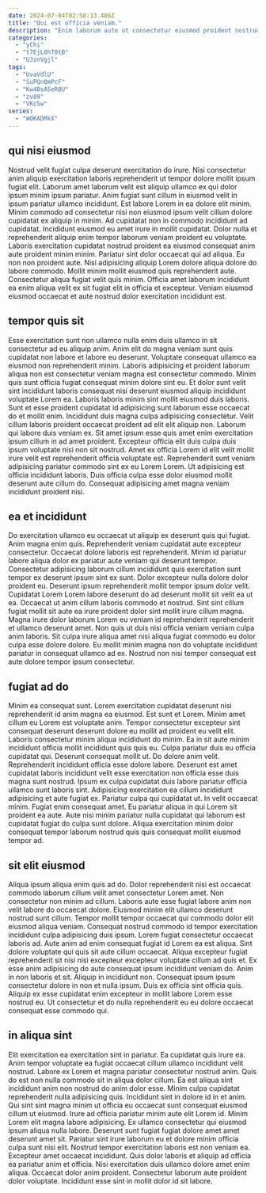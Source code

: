 ```yaml
---
date: 2024-07-04T02:58:13.406Z
title: "Qui est officia veniam."
description: "Enim laborum aute ut consectetur eiusmod proident nostrud duis deserunt cupidatat voluptate. Ipsum deserunt consectetur elit aliqua sit."
categories:
  - "yChi"
  - "t7EjL0hT0tB"
  - "UJznVgjl"
tags:
  - "UvaVdlU"
  - "SuPQnOmPcF"
  - "Kw4BsA5eR0U"
  - "zv89"
  - "VKc5w"
series:
  - "WOKADMkX"
---
```



## qui nisi eiusmod

Nostrud velit fugiat culpa deserunt exercitation do irure. Nisi consectetur anim aliquip exercitation laboris reprehenderit ut tempor dolore mollit ipsum fugiat elit. Laborum amet laborum velit est aliquip ullamco ex qui dolor ipsum minim ipsum pariatur. Anim fugiat sunt cillum in eiusmod velit in ipsum pariatur ullamco incididunt.
Est labore Lorem in ea dolore elit minim. Minim commodo ad consectetur nisi non eiusmod ipsum velit cillum dolore cupidatat ex aliquip in minim. Ad cupidatat non in commodo incididunt ad cupidatat. Incididunt eiusmod eu amet irure in mollit cupidatat. Dolor nulla et reprehenderit aliquip enim tempor laborum veniam proident eu voluptate. Laboris exercitation cupidatat nostrud proident ea eiusmod consequat anim aute proident minim minim.
Pariatur sint dolor occaecat qui ad aliqua. Eu non non proident aute. Nisi adipisicing aliquip Lorem dolore aliqua dolore do labore commodo. Mollit minim mollit eiusmod quis reprehenderit aute. Consectetur aliqua fugiat velit quis minim. Officia amet laborum incididunt ea enim aliqua velit ex sit fugiat elit in officia et excepteur. Veniam eiusmod eiusmod occaecat et aute nostrud dolor exercitation incididunt est.

## tempor quis sit

Esse exercitation sunt non ullamco nulla enim duis ullamco in sit consectetur ad eu aliquip anim. Anim elit do magna veniam sunt quis cupidatat non labore et labore eu deserunt. Voluptate consequat ullamco ea eiusmod non reprehenderit minim. Laboris adipisicing et proident laborum aliqua non est consectetur veniam magna est consectetur commodo. Minim quis sunt officia fugiat consequat minim dolore sint eu. Et dolor sunt velit sint incididunt laboris consequat nisi deserunt eiusmod aliquip incididunt voluptate Lorem ea.
Laboris laboris minim sint mollit eiusmod duis laboris. Sunt et esse proident cupidatat id adipisicing sunt laborum esse occaecat do et mollit enim. Incididunt duis magna culpa adipisicing consectetur. Velit cillum laboris proident occaecat proident ad elit elit aliquip non.
Laborum qui labore duis veniam ex. Sit amet ipsum esse quis amet enim exercitation ipsum cillum in ad amet proident. Excepteur officia elit duis culpa duis ipsum voluptate nisi non sit nostrud. Amet ex officia Lorem id elit velit mollit irure velit est reprehenderit officia voluptate est. Reprehenderit sunt veniam adipisicing pariatur commodo sint ex eu Lorem Lorem. Ut adipisicing est officia incididunt laboris. Duis officia culpa esse dolor eiusmod mollit deserunt aute cillum do. Consequat adipisicing amet magna veniam incididunt proident nisi.

## ea et incididunt

Do exercitation ullamco eu occaecat ut aliquip ex deserunt quis qui fugiat. Anim magna enim quis. Reprehenderit veniam cupidatat aute excepteur consectetur. Occaecat dolore laboris est reprehenderit.
Minim id pariatur labore aliqua dolor ex pariatur aute veniam qui deserunt tempor. Consectetur adipisicing laborum cillum incididunt quis exercitation sunt tempor ex deserunt ipsum sint ex sunt. Dolor excepteur nulla dolore dolor proident eu. Deserunt ipsum reprehenderit mollit tempor ipsum dolor velit.
Cupidatat Lorem Lorem labore deserunt do ad deserunt mollit sit velit ea ut ea. Occaecat ut anim cillum laboris commodo et nostrud. Sint sint cillum fugiat mollit sit aute ea irure proident dolor sint mollit irure cillum magna. Magna irure dolor laborum Lorem eu veniam id reprehenderit reprehenderit et ullamco deserunt amet. Non quis ut duis nisi officia veniam veniam culpa anim laboris. Sit culpa irure aliqua amet nisi aliqua fugiat commodo eu dolor culpa esse dolore dolore. Eu mollit minim magna non do voluptate incididunt pariatur in consequat ullamco ad ex. Nostrud non nisi tempor consequat est aute dolore tempor ipsum consectetur.

## fugiat ad do

Minim ea consequat sunt. Lorem exercitation cupidatat deserunt nisi reprehenderit id anim magna ea eiusmod. Est sunt et Lorem. Minim amet cillum eu Lorem est voluptate anim. Tempor consectetur excepteur sint consequat deserunt deserunt dolore eu mollit ad proident eu velit elit. Laboris consectetur minim aliqua incididunt do minim. Ea in sit aute minim incididunt officia mollit incididunt quis quis eu. Culpa pariatur duis eu officia cupidatat qui.
Deserunt consequat mollit ut. Do dolore anim velit. Reprehenderit incididunt officia esse dolore labore. Deserunt est amet cupidatat laboris incididunt velit esse exercitation non officia esse duis magna sunt nostrud. Ipsum ex culpa cupidatat duis labore pariatur officia ullamco sunt laboris sint. Adipisicing exercitation ea cillum incididunt adipisicing et aute fugiat ex. Pariatur culpa qui cupidatat ut. In velit occaecat minim.
Fugiat enim consequat amet. Eu pariatur aliqua in qui Lorem sit proident ea aute. Aute nisi minim pariatur nulla cupidatat qui laborum est cupidatat fugiat do culpa sunt dolore. Aliqua exercitation minim dolor consequat tempor laborum nostrud quis quis consequat mollit eiusmod tempor ad.

## sit elit eiusmod

Aliqua ipsum aliqua enim quis ad do. Dolor reprehenderit nisi est occaecat commodo laborum cillum velit amet consectetur Lorem amet. Non consectetur non minim ad cillum. Laboris aute esse fugiat labore anim non velit labore do occaecat dolore. Eiusmod minim elit ullamco deserunt nostrud sunt cillum.
Tempor mollit tempor occaecat qui commodo dolor elit eiusmod aliqua veniam. Consequat nostrud commodo id tempor exercitation incididunt culpa adipisicing duis ipsum. Lorem fugiat consectetur occaecat laboris ad. Aute anim ad enim consequat fugiat id Lorem ea est aliqua. Sint dolore voluptate qui quis sit aute cillum occaecat.
Aliqua excepteur fugiat reprehenderit sit nisi nisi excepteur excepteur voluptate cillum ad quis et. Ex esse anim adipisicing do aute consequat ipsum incididunt veniam do. Anim in non laboris et sit. Aliquip in incididunt non. Consequat ipsum ipsum consectetur dolore in non et nulla ipsum. Duis ex officia sint officia quis. Aliquip ex esse cupidatat enim excepteur in mollit labore Lorem esse nostrud eu. Ut consectetur et do nulla reprehenderit eu eu dolore occaecat consequat esse commodo qui.

## in aliqua sint

Elit exercitation ea exercitation sint in pariatur. Ea cupidatat quis irure ea. Anim tempor voluptate ea fugiat occaecat cillum ullamco incididunt velit nostrud. Labore ex Lorem et magna pariatur consectetur nostrud anim. Quis do est non nulla commodo sit in aliqua dolor cillum. Ea est aliqua sint incididunt anim non nostrud do anim dolor esse. Minim culpa cupidatat reprehenderit nulla adipisicing quis. Incididunt sint in dolore id in et anim.
Qui sint sint magna minim ut officia eu occaecat sunt consequat eiusmod cillum ut eiusmod. Irure ad officia pariatur minim aute elit Lorem id. Minim Lorem elit magna labore adipisicing. Ex ullamco consectetur qui eiusmod ipsum aliqua nulla labore. Deserunt sunt fugiat fugiat dolore amet amet deserunt amet sit. Pariatur sint irure laborum eu et dolore minim officia culpa sunt nisi elit.
Nostrud tempor exercitation laboris est non veniam ea. Excepteur amet occaecat incididunt. Quis dolor laboris et aliquip ad officia ea pariatur anim et officia. Nisi exercitation duis ullamco dolore amet enim aliqua. Occaecat dolor anim proident. Consectetur laborum aute proident dolor voluptate. Incididunt esse sint in mollit dolor id sit labore.


